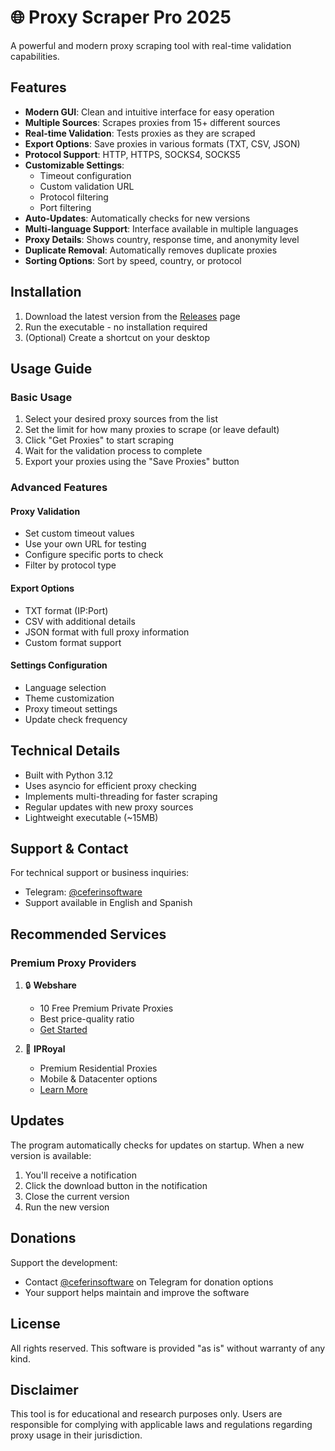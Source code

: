 # 🌐 Proxy Scraper Pro 2025

A powerful and modern proxy scraping tool with real-time validation capabilities.

## Features

- **Modern GUI**: Clean and intuitive interface for easy operation
- **Multiple Sources**: Scrapes proxies from 15+ different sources
- **Real-time Validation**: Tests proxies as they are scraped
- **Export Options**: Save proxies in various formats (TXT, CSV, JSON)
- **Protocol Support**: HTTP, HTTPS, SOCKS4, SOCKS5
- **Customizable Settings**: 
  - Timeout configuration
  - Custom validation URL
  - Protocol filtering
  - Port filtering
- **Auto-Updates**: Automatically checks for new versions
- **Multi-language Support**: Interface available in multiple languages
- **Proxy Details**: Shows country, response time, and anonymity level
- **Duplicate Removal**: Automatically removes duplicate proxies
- **Sorting Options**: Sort by speed, country, or protocol

## Installation

1. Download the latest version from the [Releases](https://github.com/terranewhsell/ProxyScrapePro2025/releases) page
2. Run the executable - no installation required
3. (Optional) Create a shortcut on your desktop

## Usage Guide

### Basic Usage
1. Select your desired proxy sources from the list
2. Set the limit for how many proxies to scrape (or leave default)
3. Click "Get Proxies" to start scraping
4. Wait for the validation process to complete
5. Export your proxies using the "Save Proxies" button

### Advanced Features

#### Proxy Validation
- Set custom timeout values
- Use your own URL for testing
- Configure specific ports to check
- Filter by protocol type

#### Export Options
- TXT format (IP:Port)
- CSV with additional details
- JSON format with full proxy information
- Custom format support

#### Settings Configuration
- Language selection
- Theme customization
- Proxy timeout settings
- Update check frequency

## Technical Details

- Built with Python 3.12
- Uses asyncio for efficient proxy checking
- Implements multi-threading for faster scraping
- Regular updates with new proxy sources
- Lightweight executable (~15MB)

## Support & Contact

For technical support or business inquiries:
- Telegram: [@ceferinsoftware](https://t.me/ceferinsoftware)
- Support available in English and Spanish

## Recommended Services

### Premium Proxy Providers
1. 🔒 **Webshare**
   - 10 Free Premium Private Proxies
   - Best price-quality ratio
   - [Get Started](https://www.webshare.io/?referral_code=tyxqsy7b8w7q)

2. 🚀 **IPRoyal**
   - Premium Residential Proxies
   - Mobile & Datacenter options
   - [Learn More](https://iproyal.com/?r=749162)

## Updates

The program automatically checks for updates on startup. When a new version is available:
1. You'll receive a notification
2. Click the download button in the notification
3. Close the current version
4. Run the new version

## Donations

Support the development:
- Contact [@ceferinsoftware](https://t.me/ceferinsoftware) on Telegram for donation options
- Your support helps maintain and improve the software

## License

All rights reserved. This software is provided "as is" without warranty of any kind.

## Disclaimer

This tool is for educational and research purposes only. Users are responsible for complying with applicable laws and regulations regarding proxy usage in their jurisdiction. 
